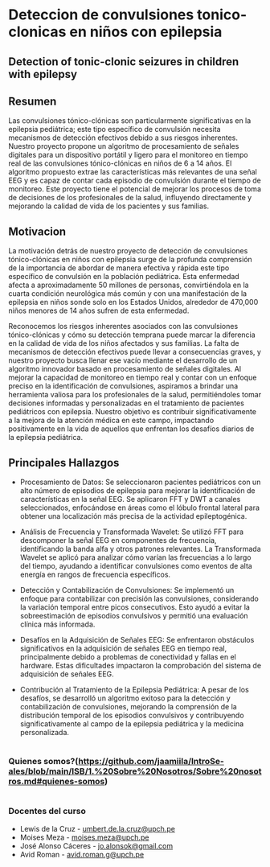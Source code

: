 # Deteccion de convulsiones tonico-clonicas en niños con epilepsia
## Detection of tonic-clonic seizures in children with epilepsy


## Resumen
Las convulsiones tónico-clónicas son particularmente significativas en la epilepsia pediátrica; este tipo específico de convulsión necesita mecanismos de detección efectivos debido a sus riesgos inherentes. Nuestro proyecto propone un algoritmo de procesamiento de señales digitales para un dispositivo portátil y ligero para el monitoreo en tiempo real de las convulsiones tónico-clónicas en niños de 6 a 14 años. El algoritmo propuesto extrae las características más relevantes de una señal EEG y es capaz de contar cada episodio de convulsión durante el tiempo de monitoreo. Este proyecto tiene el potencial de mejorar los procesos de toma de decisiones de los profesionales de la salud, influyendo directamente y mejorando la calidad de vida de los pacientes y sus familias.

## Motivacion
La motivación detrás de nuestro proyecto de detección de convulsiones tónico-clónicas en niños con epilepsia surge de la profunda comprensión de la importancia de abordar de manera efectiva y rápida este tipo específico de convulsión en la población pediátrica. Esta enfermedad afecta a aproximadamente 50 millones de personas, convirtiéndola en la cuarta condición neurológica más común y con una manifestación de la epilepsia en niños sonde solo en los Estados Unidos, alrededor de 470,000 niños menores de 14 años sufren de esta enfermedad. 

Reconocemos los riesgos inherentes asociados con las convulsiones tónico-clónicas y cómo su detección temprana puede marcar la diferencia en la calidad de vida de los niños afectados y sus familias. La falta de mecanismos de detección efectivos puede llevar a consecuencias graves, y nuestro proyecto busca llenar ese vacío mediante el desarrollo de un algoritmo innovador basado en procesamiento de señales digitales. Al mejorar la capacidad de monitoreo en tiempo real y contar con un enfoque preciso en la identificación de convulsiones, aspiramos a brindar una herramienta valiosa para los profesionales de la salud, permitiéndoles tomar decisiones informadas y personalizadas en el tratamiento de pacientes pediátricos con epilepsia. Nuestro objetivo es contribuir significativamente a la mejora de la atención médica en este campo, impactando positivamente en la vida de aquellos que enfrentan los desafíos diarios de la epilepsia pediátrica. 

## Principales Hallazgos
* Procesamiento de Datos:
  Se seleccionaron pacientes pediátricos con un alto número de episodios de epilepsia para mejorar la identificación de características en la señal EEG. Se aplicaron FFT y DWT a canales seleccionados, enfocándose en áreas como el lóbulo frontal lateral para obtener una localización más precisa de la actividad epileptogénica.

* Análisis de Frecuencia y Transformada Wavelet: Se utilizó FFT para descomponer la señal EEG en componentes de frecuencia, identificando la banda alfa y otros patrones relevantes. La Transformada Wavelet se aplicó para analizar cómo varían las frecuencias a lo largo del tiempo, ayudando a identificar convulsiones como eventos de alta energía en rangos de frecuencia específicos.

* Detección y Contabilización de Convulsiones: Se implementó un enfoque para contabilizar con precisión las convulsiones, considerando la variación temporal entre picos consecutivos. Esto ayudó a evitar la sobreestimación de episodios convulsivos y permitió una evaluación clínica más informada.

* Desafíos en la Adquisición de Señales EEG: Se enfrentaron obstáculos significativos en la adquisición de señales EEG en tiempo real, principalmente debido a problemas de conectividad y fallas en el hardware. Estas dificultades impactaron la comprobación del sistema de adquisición de señales EEG.

* Contribución al Tratamiento de la Epilepsia Pediátrica: A pesar de los desafíos, se desarrolló un algoritmo exitoso para la detección y contabilización de convulsiones, mejorando la comprensión de la distribución temporal de los episodios convulsivos y contribuyendo significativamente al campo de la epilepsia pediátrica y la medicina personalizada.
#
### Quienes somos?(https://github.com/jaamiila/IntroSe-ales/blob/main/ISB/1.%20Sobre%20Nosotros/Sobre%20nosotros.md#quienes-somos)
#
### Docentes del curso
- Lewis de la Cruz - umbert.de.la.cruz@upch.pe
- Moises Meza - moises.meza@upch.pe
- José Alonso Cáceres - jo.alonsok@gmail.com
- Avid Roman - avid.roman.g@upch.pe

